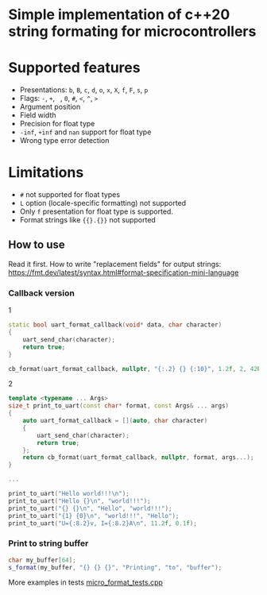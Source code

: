 # Simple implementation of c++20 string formating for microcontrollers

# Supported features
* Presentations: `b`, `B`, `c`, `d`, `o`, `x`, `X`, `f`, `F`, `s`, `p`
* Flags: `-`, `+`, ` `, `0`, `#`,  `<`, `^`, `>`
* Argument position
* Field width
* Precision for float type
* `-inf`, `+inf` and `nan` support for float type
* Wrong type error detection

# Limitations
* `#` not supported for float types
* `L` option (locale-specific formatting) not supported
* Only `f` presentation for float type is supported. 
* Format strings like `{{}.{}}` not supported

## How to use

Read it first. How to write "replacement fields" for output strings: https://fmt.dev/latest/syntax.html#format-specification-mini-language 

### Callback version

1
```cpp
static bool uart_format_callback(void* data, char character)
{
    uart_send_char(character);
    return true;
}

cb_format(uart_format_callback, nullptr, "{:.2} {} {:10}", 1.2f, 2, 42U);
```
2
```cpp
template <typename ... Args>
size_t print_to_uart(const char* format, const Args& ... args)
{
	auto uart_format_callback = [](auto, char character)
	{
	    uart_send_char(character);
	    return true;
	};
	return cb_format(uart_format_callback, nullptr, format, args...);
}

...

print_to_uart("Hello world!!!\n");
print_to_uart("Hello {}\n", "world!!!");
print_to_uart("{} {}\n", "Hello", "world!!!");
print_to_uart("{1} {0}\n", "world!!!", "Hello");
print_to_uart("U={:8.2}v, I={:8.2}A\n", 11.2f, 0.1f);
```

### Print to string buffer
```cpp
char my_buffer[64];
s_format(my_buffer, "{} {} {}", "Printing", "to", "buffer");
```

More examples in tests [micro_format_tests.cpp](tests/micro_format_tests.cpp)

